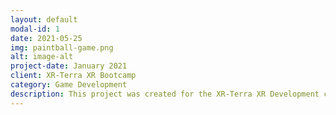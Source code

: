 ```yaml
---
layout: default
modal-id: 1
date: 2021-05-25
img: paintball-game.png
alt: image-alt
project-date: January 2021
client: XR-Terra XR Bootcamp
category: Game Development
description: This project was created for the XR-Terra XR Development coding bootcamp. The instructions were to create a first player game that shoots paintball's that splatter when they come into content with other game objects (players, walls, floors, etc)
---
```

